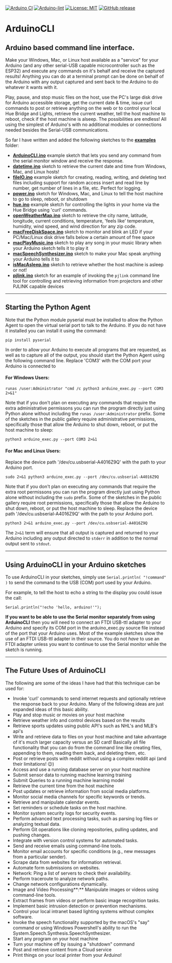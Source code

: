 [![Arduino CI](https://github.com/ripred/ArduinoCLI/workflows/Arduino%20CI/badge.svg)](https://github.com/marketplace/actions/arduino_ci)
[![Arduino-lint](https://github.com/ripred/ArduinoCLI/actions/workflows/arduino-lint.yml/badge.svg)](https://github.com/ripred/ArduinoCLI/actions/workflows/arduino-lint.yml)
[![License: MIT](https://img.shields.io/badge/license-MIT-green.svg)](https://github.com/ripred/ArduinoCLI/blob/master/LICENSE)
[![GitHub release](https://img.shields.io/github/release/ripred/ArduinoCLI.svg?maxAge=3600)](https://github.com/ripred/ArduinoCLI/releases)


# ArduinoCLI
## Arduino based command line interface.
Make your Windows, Mac, or Linux host available as a "service" for your Arduino (and any other serial-USB capable microcontroller such as the ESP32) and execute any commands on it's behalf and receive the captured results! Anything you can do at a terminal prompt can be done on behalf of the Arduino with any output captured and sent back to the Arduino to do whatever it wants with it.

Play, pause, and stop music files on the host, use the PC's large disk drive for Arduino accessible storage, get the current date & time, issue curl commands to post or retrieve anything on the web or to control your local Hue Bridge and Lights, retrieve the current weather, tell the host machine to reboot, check if the host machine is alseep. The possibilities are endless! All using the simplest of Arduino's with no additional modules or connections needed besides the Serial-USB communications.

So far I have written and added the following sketches to the **[examples](https://github.com/ripred/ArduinoCLI/tree/main/examples)** folder:

-   **[ArduinoCLI.ino](https://github.com/ripred/ArduinoCLI/blob/main/examples/arduinoCLI/arduinoCLI.ino)** example sketch that lets you send any command from the serial monitor window and receive the response.
-   **[datetime.ino](https://github.com/ripred/ArduinoCLI/blob/main/examples/datetime/datetime.ino)** sketch to retrieve the current date and time from Windows, Mac, and Linux hosts!
-   **[fileIO.ino](https://github.com/ripred/ArduinoCLI/blob/main/examples/fileIO/fileIO.ino)** example sketch for creating, reading, writing, and deleting text files including support for random access insert and read line by number, get number of lines in a file, etc. Perfect for logging.
-   **[power.ino](https://github.com/ripred/ArduinoCLI/blob/main/examples/power/power.ino)** sketch for Windows, Mac, and Linux to tell the host machine to go to sleep, reboot, or shutdown
-   **[hue.ino](https://github.com/ripred/ArduinoCLI/blob/main/examples/hue/hue.ino)** example sketch for controlling the lights in your home via the Hue Bridge using 'curl' commands.
-   **[openWeatherMap.ino](https://github.com/ripred/ArduinoCLI/blob/main/examples/openWeatherMap/openWeatherMap.ino)** sketch to retrieve the city name, latitude, longitude, current conditions, temperature, 'feels like' temperature, humidity, wind speed, and wind direction for any zip code.
-   **[macFreeDiskSpace.ino](https://github.com/ripred/ArduinoCLI/blob/main/examples/macFreeDiskSpace/macFreeDiskSpace.ino)** sketch to monitor and blink an LED if your PC/Mac/Linux disk drive falls below a certain amount of free space
-   **[macPlayMusic.ino](https://github.com/ripred/ArduinoCLI/blob/main/examples/macPlayMusic/macPlayMusic.ino)** sketch to play any song in your music library when your Arduino sketch tells it to play it
-   **[macSpeechSynthesizer.ino](https://github.com/ripred/ArduinoCLI/blob/main/examples/macSpeechSynthesizer/macSpeechSynthesizer.ino)** sketch to make your Mac speak anything your Arduino tells it to
-   **[isMacAsleep.ino](https://github.com/ripred/ArduinoCLI/blob/main/examples/isMacAsleep/isMacAsleep.ino)** sketch to retrieve whether the host machine is asleep or not!
-   **[pjlink.ino](https://github.com/ripred/ArduinoCLI/blob/main/examples/pjlink/pjlink.ino)** sketch for an example of invoking the `pjlink` command line tool for controlling and retrieving information from projectors and other PJLINK capable devices

<!-- &#160; -->
___
## Starting the Python Agent
Note that the Python module pyserial must be installed to allow the Python Agent to open the virtual serial port to talk to the Arduino. If you do not have it installed you can install it using the command:
```
pip install pyserial
```

In order to allow your Arduino to execute all programs that are requested, as well as to capture all of the output, you should start the Python Agent using the following command line. Replace 'COM3' with the COM port your Arduino is connected to

#### For Windows Users:
```
runas /user:Administrator "cmd /c python3 arduino_exec.py --port COM3 2>&1"
```

Note that if you don't plan on executing any commands that require the extra administrative permissons you can run the program directly just using Python alone without including the `runas /user:Administrator` prefix. Some of the sketches in the public gallery require administrative permissions, specifically those that allow the Arduino to shut down, reboot, or put the host machine to sleep:

```
python3 arduino_exec.py --port COM3 2>&1
```

#### For Mac and Linux Users:
Replace the device path '/dev/cu.usbserial-A4016Z9Q' with the path to your Arduino port.

```
sudo 2>&1 python3 arduino_exec.py --port /dev/cu.usbserial-A4016Z9Q
```

Note that if you don't plan on executing any commands that require the extra root permissons you can run the program directly just using Python alone without including the `sudo` prefix. Some of the sketches in the public gallery require root permissions, specifically those that allow the Arduino to shut down, reboot, or put the host machine to sleep. Replace the device path '/dev/cu.usbserial-A4016Z9Q' with the path to your Arduino port.

```
python3 2>&1 arduino_exec.py --port /dev/cu.usbserial-A4016Z9Q
```

The `2>&1` term will ensure that all output is captured and returned to your Arduino including any output directed to `stderr` in addition to the normal output sent to `stdout`.

<!-- &#160; -->
___
## Using ArduinoCLI in your Arduino sketches

To use ArduinoCLI in your sketches, simply use `Serial.println( "!command" )` to send the command to the USB (COM) port used by your Arduino.

For example, to tell the host to echo a string to the display you could issue the call:

`Serial.println("!echo 'hello, arduino!'");`

**If you want to be able to use the Serial monitor separately from using ArduinoCLI** then you will need to connect an FTDI USB-ttl adapter to your Arduino and specify its COM port in the arduino_exec.py source file instead of the port that your Arduino uses. Most of the example sketches show the use of an FTDI USB-ttl adapter in their source. You do not *have* to use an FTDI adapter unless you want to continue to use the Serial monitor while the sketch is running.

<!-- &#160; -->
___
## The Future Uses of ArduinoCLI

The following are some of the ideas I have had that this technique can be used for:

* Invoke 'curl' commands to send internet requests and optionally retrieve the response back to your Arduino. Many of the following ideas are just expanded ideas of this basic ability.
* Play and stop music or movies on your host machine
* Retrieve weather info and control devices based on the results
* Retrieve sports updates using public API's such as NHL's and MLB's api's
* Write and retrieve data to files on your host machine and take advantage of it's much larger capacity versus an SD card! Basically all file functionality that you can do from the command line like creating files, appending to them, reading them back, and deleting them, etc.
* Post or retrieve posts with reddit without using a complex reddit api (and their limitations! 😉)
* Access and use a running database server on your host machine
* Submit sensor data to running machine learning training
* Submit Queries to a running machine learning model
* Retrieve the current time from the host machine
* Post updates or retrieve information from social media platforms.
* Monitor social media channels for specific keywords or trends.
* Retrieve and manipulate calendar events.
* Set reminders or schedule tasks on the host machine.
* Monitor system security logs for security events.
* Perform advanced text processing tasks, such as parsing log files or analyzing textual data.
* Perform Git operations like cloning repositories, pulling updates, and pushing changes.
* Integrate with version control systems for automated tasks.
* Send and receive emails using command-line tools.
* Monitor email accounts for specific conditions (e.g., new messages from a particular sender).
* Scrape data from websites for information retrieval.
* Automate form submissions on websites.
* Network: Ping a list of servers to check their availability.
* Perform traceroute to analyze network paths.
* Change network configurations dynamically.
* Image and Video Processing\*\*:\*\* Manipulate images or videos using command-line tools.
* Extract frames from videos or perform basic image recognition tasks.
* Implement basic intrusion detection or prevention mechanisms.
* Control your local intranet based lighting systems without complex software.
* Invoke the speech functionality supported by the macOS's "say" command or using Windows Powershell's ability to run the System.Speech.Synthesis.SpeechSynthesizer.
* Start any program on your host machine
* Turn your machine off by issuing a "shutdown" command
* Post and retrieve content from a Cloud service
* Print things on your local printer from your Arduino!
